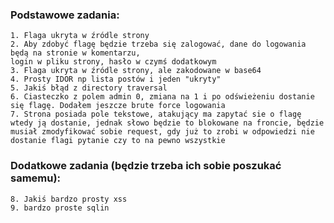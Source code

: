 ### Podstawowe zadania:
    1. Flaga ukryta w źródle strony
    2. Aby zdobyć flagę będzie trzeba się zalogować, dane do logowania będą na stronie w komentarzu, 
    login w pliku strony, hasło w czymś dodatkowym
    3. Flaga ukryta w źródle strony, ale zakodowane w base64
    4. Prosty IDOR np lista postów i jeden "ukryty"
    5. Jakiś błąd z directory traversal
    6. Ciasteczko z polem admin 0, zmiana na 1 i po odświeżeniu dostanie się flagę. Dodałem jeszcze brute force logowania 
    7. Strona posiada pole tekstowe, atakujący ma zapytać sie o flagę wtedy ją dostanie, jednak słowo będzie to blokowane na froncie, będzie musiał zmodyfikować sobie request, gdy już to zrobi w odpowiedzi nie dostanie flagi pytanie czy to na pewno wszystkie

### Dodatkowe zadania (będzie trzeba ich sobie poszukać samemu):
    8. Jakiś bardzo prosty xss
    9. bardzo proste sqlin